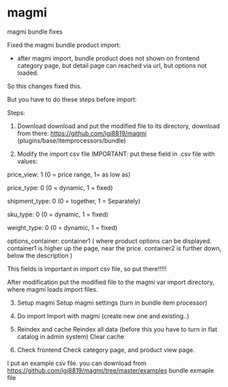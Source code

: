 # magmi
magmi bundle fixes

Fixed the magmi bundle product import:
- after magmi import, bundle product does not shown on frontend category page, but detail page can reached via url, 
but options not loaded. 

So this changes fixed this.

But you have to do these steps before import:


Steps:

1) Download 
download and put the modified file to its directory, 
download from there: https://github.com/igi8819/magmi
(plugins/base/itemprocessors/bundle)

2) Modify the import csv file
IMPORTANT:
put these field in .csv file with values:

price_view: 1 (0 = price range, 1= as low as)

price_type: 0 (0 = dynamic, 1 = fixed)

shipment_type: 0 (0 = together, 1 = Separately)

sku_type: 0 (0 = dynamic, 1 = fixed)

weight_type: 0 (0 = dynamic, 1 = fixed)

options_container: container1 ( where product options can be displayed. container1 is higher up the page, near the price. container2 is further down, below the description )


This fields is important in import csv file, so put there!!!!!

After modification put the modified file to the magmi var import directory, where magmi loads import files.

3) Setup magmi
Setup magmi settings (turn in bundle item processor)

4) Do import
Import with magmi (create new one and existing..)

5) Reindex and cache
Reindex all data (before this you have to turn in flat catalog in admin system)
Clear cache

6) Check frontend
Check category page, and product view page.

I put an example csv file. you can download from
https://github.com/igi8819/magmi/tree/master/examples
bundle exmaple file
